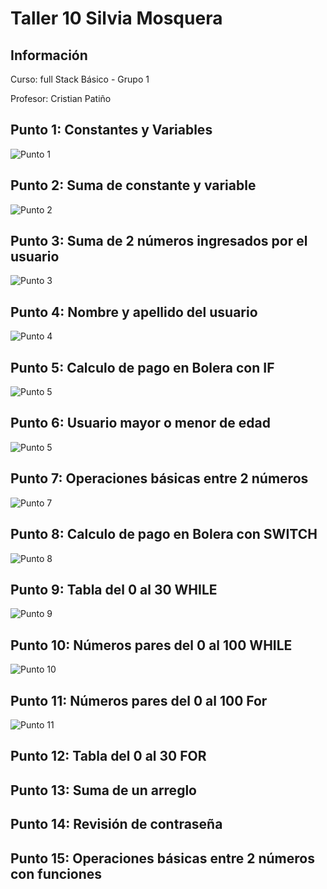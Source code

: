 <h1>Taller 10 Silvia Mosquera </h1>

<h2> Información</h2>
<p>Curso: full Stack Básico - Grupo 1 </p>
<p>Profesor: Cristian Patiño</p>

<h2> Punto 1: Constantes y Variables</h2>
<img src="./public/images/punto 1.png" alt="Punto 1">

<h2> Punto 2: Suma de constante y variable</h2>
<img src="./public/images/punto 2.png" alt="Punto 2">

<h2> Punto 3: Suma de 2 números ingresados por el usuario</h2>
<img src="./public/images/punto 3.png" alt="Punto 3">

<h2> Punto 4: Nombre y apellido del usuario</h2>
<img src="./public/images/punto 4.png" alt="Punto 4">

<h2> Punto 5: Calculo de pago en Bolera con IF</h2>
<img src="./public/images/punto 5.png" alt="Punto 5">

<h2> Punto 6: Usuario mayor o menor de edad</h2>
<img src="./public/images/punto 6.png" alt="Punto 5">

<h2> Punto 7: Operaciones básicas entre 2 números</h2>
<img src="./public/images/punto 7.png" alt="Punto 7">

<h2> Punto 8: Calculo de pago en Bolera con SWITCH</h2>
<img src="./public/images/punto 8.png" alt="Punto 8">

<h2> Punto 9: Tabla del 0 al 30 WHILE</h2>
<img src="./public/images/punto 9.png" alt="Punto 9">

<h2> Punto 10: Números pares del 0 al 100 WHILE</h2>
<img src="./public/images/punto 10.png" alt="Punto 10">

<h2> Punto 11: Números pares del 0 al 100 For</h2>
<img src="./public/images/punto 11.png" alt="Punto 11">

<h2> Punto 12: Tabla del 0 al 30 FOR</h2>

<h2> Punto 13: Suma de un arreglo</h2>

<h2> Punto 14: Revisión de contraseña</h2>

<h2> Punto 15: Operaciones básicas entre 2 números con funciones</h2>